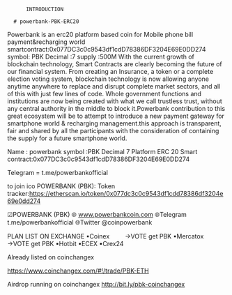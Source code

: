           INTRODUCTION

      # powerbank-PBK-ERC20

Powerbank is an erc20 platform based coin for Mobile phone bill payment&amp;recharging world
smartcontract:0x077DC3c0c9543df1cdD78386DF3204E69E0DD274
symbol: PBK
Decimal :7
supply :500M
With the current growth of blockchain technology, Smart Contracts are clearly becoming
the future of our financial system. From creating an Insurance, a token or a complete
election voting system, blockchain technology is now allowing anyone anytime
anywhere to replace and disrupt complete market sectors, and all of this with just few
lines of code. Whole government functions and institutions are now being created with
what we call trustless trust, without any central authority in the middle to block
it.Powerbank contribution to this great ecosystem will be to attempt to introduce a new
payment gateway for smartphone world & recharging management.this approach is
transparent, fair and shared by all the participants with the consideration of containing
the supply for a future smartphone world.




Name : powerbank
symbol :PBK
Decimal 7
Platform ERC 20
Smart contract:0x077DC3c0c9543df1cdD78386DF3204E69E0DD274

Telegram = t.me/powerbankofficial














 to join ico
POWERBANK (PBK):
Token tracker:https://etherscan.io/token/0x077dc3c0c9543df1cdd78386df3204e69e0dd274

☑POWERBANK (PBK)
🌐 www.powerbankcoin.com
🌐Telegram t.me/powerbankofficial
🌐Twitter @coinpowerbank







PLAN LIST ON EXCHANGE
▪Coinex         →VOTE get PBK
▪Mercatox    →VOTE get PBK
▪Hotbit
▪ECEX
▪Crex24


Already listed on coinchangex

https://www.coinchangex.com/#!/trade/PBK-ETH

Airdrop running on coinchangex
http://bit.ly/pbk-coinchangex

